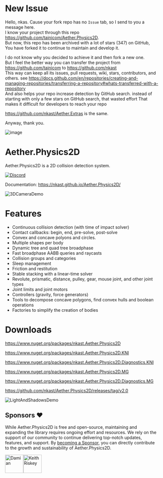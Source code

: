 # New Issue

Hello, nkas.
Cause your fork repo has no `Issue` tab, so I send to you a message here.  
I know your project through this repo https://github.com/tainicom/Aether.Physics2D.  
But now, this repo has been archived with a lot of stars (347) on GitHub,   
You have forked it to continue to maintain and develop it.  

I do not know why you decided to achieve it and then fork a new one.  
But I feel the better way you can transfer the project from https://github.com/tainicom to https://github.com/nkast  
This way can keep all its issues, pull requests, wiki, stars, contributors, and others. see https://docs.github.com/en/repositories/creating-and-managing-repositories/transferring-a-repository#whats-transferred-with-a-repository  
And also helps your repo increase detection by GitHub search. instead of starting with only a few stars on GitHub search, that wasted effort
That makes it difficult for developers to reach your repo  

https://github.com/nkast/Aether.Extras is the same.  

Anyway, thank you.


![image](https://github.com/AEC-Technologies/Aether.Physics2D/assets/48544354/022ae1af-4bc0-41c8-8b2b-e9619e25843d)




# Aether.Physics2D

Aether.Physics2D is a 2D collision detection system.

[![Discord](https://img.shields.io/discord/780484381961093172?style=flat)](https://discord.gg/95nPEjZ6mu)

Documentation: https://nkast.github.io/Aether.Physics2D/

![3DCameraDemo](Documentation//Images/3DCameraDemo.png)

# Features

- Continuous collision detection (with time of impact solver)
- Contact callbacks: begin, end, pre-solve, post-solve
- Convex and concave polyons and circles.
- Multiple shapes per body
- Dynamic tree and quad tree broadphase
- Fast broadphase AABB queries and raycasts
- Collision groups and categories
- Sleep management
- Friction and restitution
- Stable stacking with a linear-time solver
- Revolute, prismatic, distance, pulley, gear, mouse joint, and other joint types
- Joint limits and joint motors
- Controllers (gravity, force generators)
- Tools to decompose concave polygons, find convex hulls and boolean operations
- Factories to simplify the creation of bodies

# Downloads

https://www.nuget.org/packages/nkast.Aether.Physics2D

https://www.nuget.org/packages/nkast.Aether.Physics2D.KNI

https://www.nuget.org/packages/nkast.Aether.Physics2D.Diagnostics.KNI

https://www.nuget.org/packages/nkast.Aether.Physics2D.MG

https://www.nuget.org/packages/nkast.Aether.Physics2D.Diagnostics.MG


https://github.com/nkast/Aether.Physics2D/releases/tag/v2.0

![LightAndShadowsDemo](Documentation//Images/LightAndShadowsDemo.png)

## Sponsors ❤️

While Aether.Physics2D is free and open-source, maintaining and expanding the library requires ongoing effort and resources. We rely on the support of our community to continue delivering top-notch updates, features, and support.
By [becoming a Sponsor](https://github.com/sponsors/nkast), you can directly contribute to the growth and sustainability of Aether.Physics2D. 

<!-- sponsors --><a href="https://github.com/damian-666"><img src="https://github.com/damian-666.png" width="60px" alt="Damian" /></a><a href="https://github.com/KeithRiskey"><img src="https://github.com/KeithRiskey.png" width="60px" alt="Keith Riskey" /></a><!-- sponsors -->
